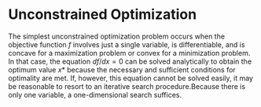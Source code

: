 # Unconstrained Optimization

The simplest unconstrained optimization problem occurs when the objective function $f$ involves just a single variable, is differentiable, and is concave for a maximization problem or convex for a minimization problem. In that case, the equation $df/dx = 0$ can be solved analytically to obtain the optimum value $x*$ because the necessary and sufficient conditions for optimality are met. If, however, this equation cannot be solved easily, it may be reasonable to resort to an iterative search procedure.Because there is only one variable, a one-dimensional search suffices.